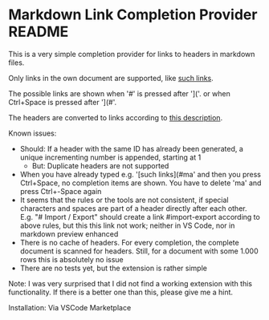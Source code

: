 # Markdown Link Completion Provider README

This is a very simple completion provider for links to headers in markdown files.

Only links in the own document are supported, like  [such links](#markdowncompletionprovider-readme).

The possible links are shown when '#' is pressed after ']('. or when Ctrl+Space is pressed after '](#'.

The headers are converted to links according to [this description](https://docs.gitlab.com/ee/user/markdown.html#header-ids-and-links).

Known issues:

* Should: If a header with the same ID has already been generated, a unique incrementing number is appended, starting at 1
  * But: Duplicate headers are not supported
* When you have already typed e.g. '[such links](#ma' and then you press Ctrl+Space, no completion items are shown. You have to delete 'ma' and press Ctrl+-Space again
* It seems that the rules or the tools are not consistent, if special characters and spaces are part of a header directly after each other. E.g. "# Import / Export" should create a link #import-export according to above rules, but this this link not work; neither in VS Code, nor in markdown preview enhanced
* There is no cache of headers. For every completion, the complete document is scanned for headers. Still, for a document with some 1.000 rows this is absolutely no issue
* There are no tests yet, but the extension is rather simple

Note: I was very surprised that I did not find a working extension with this functionality. If there is a better one than this, please give me a hint.

Installation: Via VSCode Marketplace